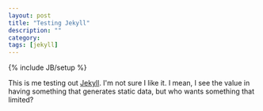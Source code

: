 ```yaml
---
layout: post
title: "Testing Jekyll"
description: ""
category: 
tags: [jekyll]
---
```

{% include JB/setup %}

This is me testing out [Jekyll](http://jekyllrb.com). I'm not sure I like it. I mean, I see the value in having something that generates static data, but who wants something that limited?

